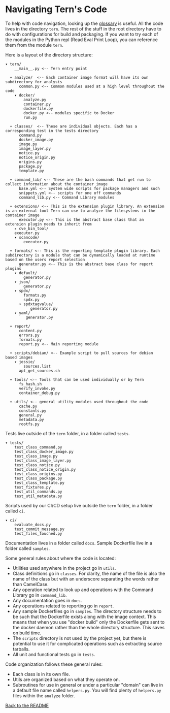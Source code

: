 # Navigating Tern's Code

To help with code navigation, looking up the [glossary](/docs/glossary.md) is useful. All the code lives in the directory `tern`. The rest of the stuff in the root directory have to do with configurations for build and packaging. If you want to try each of the modules in the Python repl (Read Eval Print Loop), you can reference them from the module `tern`.

Here is a layout of the directory structure:

```
▾ tern/
    __main__.py <-- Tern entry point

  ▾ analyze/  <-- Each container image format will have its own subdirectory for analysis
      common.py <-- Common modules used at a high level throughout the code
    ▾ docker/
        analyze.py
        container.py
        dockerfile.py
        docker.py <-- modules specific to Docker
        run.py

  ▾ classes/  <-- These are individual objects. Each has a corresponding test in the tests directory
      command.py
      docker_image.py
      image.py
      image_layer.py
      notice.py
      notice_origin.py
      origins.py
      package.py
      template.py

  ▾ command_lib/ <-- These are the bash commands that get run to collect information about the container image
      base.yml <-- System wide scripts for package managers and such
      snippets.yml <-- scripts for one off commands
      command_lib.py <-- Command Library modules

  ▾ extensions/ <-- This is the extension plugin library. An extension is an external tool Tern can use to analyze the filesystems in the container image
      executor.py <-- This is the abstract base class that an extension plugin needs to inherit from
    ▸ cve_bin_tool/
	executor.py
    ▾ scancode/
        executor.py

  ▾ formats/ <-- This is the reporting template plugin library. Each subdirectory is a module that can be dynamically loaded at runtime based on the users report selection
      generator.py <-- This is the abstract base class for report plugins
    ▾ default/
        generator.py
    ▾ json/
        generator.py
    ▾ spdx/
        formats.py
        spdx.py
      ▾ spdxtagvalue/
           generator.py
    ▾ yaml/
         generator.py

  ▾ report/
      content.py
      errors.py
      formats.py
      report.py <-- Main reporting module

  ▾ scripts/debian/ <-- Example script to pull sources for debian based images
    ▾ jessie/
        sources.list
      apt_get_sources.sh

  ▾ tools/ <-- Tools that can be used individually or by Tern
      fs_hash.sh
      verify_invoke.py
      container_debug.py

  ▾ utils/ <-- general utility modules used throughout the code
      cache.py
      constants.py
      general.py
      metadata.py
      rootfs.py
```

Tests live outside of the `tern` folder, in a folder called `tests`.

```
▾ tests/
    test_class_command.py
    test_class_docker_image.py
    test_class_image.py
    test_class_image_layer.py
    test_class_notice.py
    test_class_notice_origin.py
    test_class_origins.py
    test_class_package.py
    test_class_template.py
    test_fixtures.py
    test_util_commands.py
    test_util_metadata.py
```

Scripts used by our CI/CD setup live outside the `tern` folder, in a folder called `ci`.

```
▾ ci/
    evaluate_docs.py
    test_commit_message.py
    test_files_touched.py
```

Documentation lives in a folder called `docs`. Sample Dockerfile live in a folder called `samples`.

Some general rules about where the code is located:
- Utilities used anywhere in the project go in `utils`.
- Class definitions go in `classes`. For clarity, the name of the file is also the name of the class but with an underscore separating the words rather than CamelCase.
- Any operation related to look up and operations with the Command Library go in `command_lib`.
- Any documentation goes in `docs`.
- Any operations related to reporting go in `report`.
- Any sample Dockerfiles go in `samples`. The directory structure needs to be such that the Dockerfile exists along with the image context. This means that when you use "docker build" only the Dockerfile gets sent to the docker daemon rather than the whole directory structure. This saves on build time.
- The `scripts` directory is not used by the project yet, but there is potential to use it for complicated operations such as extracting source tarballs.
- All unit and functional tests go in `tests`.

Code organization follows these general rules:
- Each class is in its own file.
- Utils are organized based on what they operate on.
- Subroutines for use in general or under a particular "domain" can live in a default file name called `helpers.py`. You will find plenty of `helpers.py` files within the `analyze` folder.

[Back to the README](../README.md)
